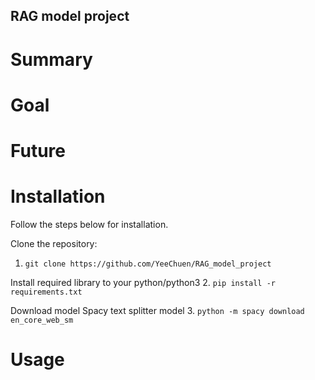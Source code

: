 ## RAG model project

# Summary

# Goal

# Future

# Installation
Follow the steps below for installation.

Clone the repository:
1. ```git clone https://github.com/YeeChuen/RAG_model_project```

Install required library to your python/python3
2. ```pip install -r requirements.txt```

Download model Spacy text splitter model
3. ```python -m spacy download en_core_web_sm```

# Usage